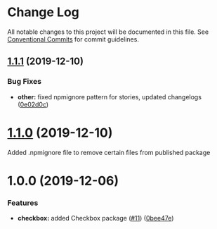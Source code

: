# Change Log

All notable changes to this project will be documented in this file.
See [Conventional Commits](https://conventionalcommits.org) for commit guidelines.

## [1.1.1](https://github.com/telus/pm-kit/compare/@pm-kit/checkbox@1.1.0...@pm-kit/checkbox@1.1.1) (2019-12-10)


### Bug Fixes

* **other:** fixed npmignore pattern for stories, updated changelogs ([0e02d0c](https://github.com/telus/pm-kit/commit/0e02d0c53b3a88905d51d4a8cc1b7e8f6da939fa))





# [1.1.0](https://github.com/telus/pm-kit/compare/@pm-kit/checkbox@1.0.0...@pm-kit/checkbox@1.1.0) (2019-12-10)

Added .npmignore file to remove certain files from published package

# 1.0.0 (2019-12-06)

### Features

- **checkbox:** added Checkbox package ([#11](https://github.com/telus/pm-kit/pull/11)) ([0bee47e](https://github.com/telus/pm-kit/commit/0bee47e61af6d2b10fd777f244492bc8ce787fc6))
